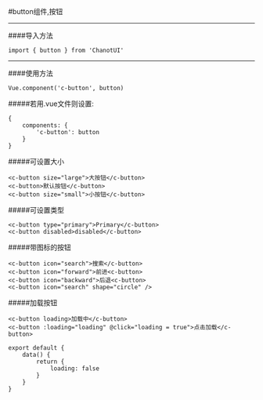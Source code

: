 #button组件,按钮

--------------

####导入方法

    import { button } from 'ChanotUI'

--------------

####使用方法

    Vue.component('c-button', button)

#####若用.vue文件则设置:

    {
        components: {
            'c-button': button
        }
    }

#####可设置大小

    <c-button size="large">大按钮</c-button>
    <c-button>默认按钮</c-button>
    <c-button size="small">小按钮</c-button>

#####可设置类型

    <c-button type="primary">Primary</c-button>
    <c-button disabled>disabled</c-button>

#####带图标的按钮

    <c-button icon="search">搜索</c-button>
    <c-button icon="forward">前进<c-button>
    <c-button icon="backward">后退<c-button>
    <c-button icon="search" shape="circle" />

#####加载按钮

    <c-button loading>加载中</c-button>
    <c-button :loading="loading" @click="loading = true">点击加载</c-button>

    export default {
        data() {
            return {
                loading: false
            }
        }
    }

